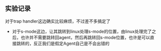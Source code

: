 ## 实验记录
对于trap handler这边确实比较麻烦，不过差不多搞定了
- 对于s-mode这边，让其跳转到linux处理s-mode的位置，由linux处理完了之后，也许并不需要跳转回agent，然后再跳转回s-mode位置，也许是可以直接跳转的，反正我们是假定Agent自己是不会出错的